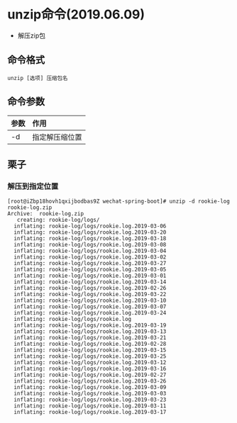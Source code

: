 # unzip命令(2019.06.09)

- 解压zip包

## 命令格式

`unzip [选项] 压缩包名`

## 命令参数

| 参数 | 作用 |
| :--- | :--- |
| -d | 指定解压缩位置 |


## 栗子

### 解压到指定位置

    [root@iZbp18hovh1qxijbodbas9Z wechat-spring-boot]# unzip -d rookie-log rookie-log.zip 
    Archive:  rookie-log.zip
       creating: rookie-log/logs/
      inflating: rookie-log/logs/rookie.log.2019-03-06  
      inflating: rookie-log/logs/rookie.log.2019-03-20  
      inflating: rookie-log/logs/rookie.log.2019-03-18  
      inflating: rookie-log/logs/rookie.log.2019-03-08  
      inflating: rookie-log/logs/rookie.log.2019-03-04  
      inflating: rookie-log/logs/rookie.log.2019-03-02  
      inflating: rookie-log/logs/rookie.log.2019-03-27  
      inflating: rookie-log/logs/rookie.log.2019-03-05  
      inflating: rookie-log/logs/rookie.log.2019-03-01  
      inflating: rookie-log/logs/rookie.log.2019-03-14  
      inflating: rookie-log/logs/rookie.log.2019-02-26  
      inflating: rookie-log/logs/rookie.log.2019-03-22  
      inflating: rookie-log/logs/rookie.log.2019-03-10  
      inflating: rookie-log/logs/rookie.log.2019-03-07  
      inflating: rookie-log/logs/rookie.log.2019-03-24  
      inflating: rookie-log/logs/rookie.log  
      inflating: rookie-log/logs/rookie.log.2019-03-19  
      inflating: rookie-log/logs/rookie.log.2019-03-13  
      inflating: rookie-log/logs/rookie.log.2019-03-21  
      inflating: rookie-log/logs/rookie.log.2019-02-28  
      inflating: rookie-log/logs/rookie.log.2019-03-15  
      inflating: rookie-log/logs/rookie.log.2019-03-25  
      inflating: rookie-log/logs/rookie.log.2019-03-12  
      inflating: rookie-log/logs/rookie.log.2019-03-16  
      inflating: rookie-log/logs/rookie.log.2019-02-27  
      inflating: rookie-log/logs/rookie.log.2019-03-26  
      inflating: rookie-log/logs/rookie.log.2019-03-09  
      inflating: rookie-log/logs/rookie.log.2019-03-03  
      inflating: rookie-log/logs/rookie.log.2019-03-23  
      inflating: rookie-log/logs/rookie.log.2019-03-11  
      inflating: rookie-log/logs/rookie.log.2019-03-17  

